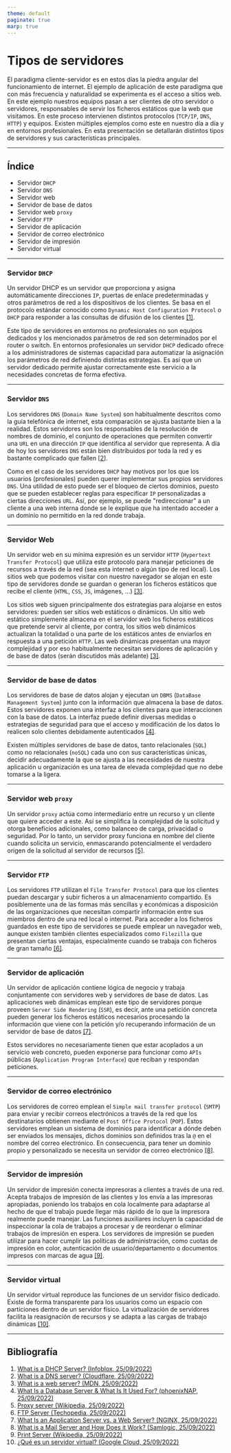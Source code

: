 ```yaml
---
theme: default
paginate: true
marp: true
---
```


# Tipos de servidores

El paradigma cliente-servidor es en estos días la piedra angular del funcionamiento de internet. El ejemplo de aplicación de este paradigma que con más frecuencia y naturalidad se experimenta es el acceso a sitios web. En este ejemplo nuestros equipos pasan a ser clientes de otro servidor o servidores, responsables de servir los ficheros estáticos que la web que visitamos. En este proceso intervienen distintos protocolos (`TCP/IP`, `DNS`, `HTTP`) y equipos. Existen múltiples ejemplos como este en nuestro día a día y en entornos profesionales. En esta presentación se detallarán distintos tipos de servidores y sus características principales.

---

## Índice

- Servidor `DHCP`
- Servidor `DNS`
- Servidor web
- Servidor de base de datos
- Servidor web `proxy`
- Servidor `FTP`
- Servidor de aplicación
- Servidor de correo electrónico
- Servidor de impresión
- Servidor virtual

---

### Servidor `DHCP`

Un servidor DHCP es un servidor que proporciona y asigna automáticamente direcciones `IP`, puertas de enlace predeterminadas y otros parámetros de red a los dispositivos de los clientes. Se basa en el protocolo estándar conocido como `Dynamic Host Configuration Protocol` o `DHCP` para responder a las consultas de difusión de los clientes [[1]](https://www.infoblox.com/glossary/dhcp-server/).

Este tipo de servidores en entornos no profesionales no son equipos dedicados y los mencionados parámetros de red son determinados por el router o switch. En entornos profesionales un servidor `DHCP` dedicado ofrece a los administradores de sistemas capacidad para automatizar la asignación los parámetros de red definiendo distintas estrategias. Es así que un servidor dedicado permite ajustar correctamente este servicio a la necesidades concretas de forma efectiva.

---

### Servidor `DNS`

Los servidores `DNS` (`Domain Name System`) son habitualmente descritos como la guía telefónica de internet, esta comparación se ajusta bastante bien a la realidad. Estos servidores son los responsables de la resolución de nombres de dominio, el conjunto de operaciones que permiten convertir una `URL` en una dirección `IP` que identifica al servidor que representa. A día de hoy los servidores `DNS` están bien distribuidos por toda la red y es bastante complicado que fallen [[2](https://www.cloudflare.com/learning/dns/what-is-a-dns-server/)].

Como en el caso de los servidores `DHCP` hay motivos por los que los usuarios (profesionales) pueden querer implementar sus propios servidores `DNS`. Una utilidad de esto puede ser el bloqueo de ciertos dominios, puesto que se pueden establecer reglas para especificar `IP` personalizadas a ciertas direcciones `URL`. Así, por ejemplo, se puede "redireccionar" a un cliente a una web interna donde se le explique que ha intentado acceder a un dominio no permitido en la red donde trabaja.

---

### Servidor Web

Un servidor web en su mínima expresión es un servidor `HTTP` (`Hypertext Transfer Protocol`) que utiliza este protocolo para manejar peticiones de recursos a través de la red (sea esta internet o algún tipo de red local). Los sitios web que podemos visitar con nuestro navegador se alojan en este tipo de servidores donde se guardan o generan los ficheros estáticos que recibe el cliente (`HTML`, `CSS`, `JS`, imágenes, ...) [[3]](https://developer.mozilla.org/en-US/docs/Learn/Common_questions/What_is_a_web_server).

Los sitios web siguen principalmente dos estrategias para alojarse en estos servidores: pueden ser sitios web estáticos o dinámicos. Un sitio web estático simplemente almacena en el servidor web los ficheros estáticos que pretende servir al cliente, por contra, los sitios web dinámicos actualizan la totalidad o una parte de los estáticos antes de enviarlos en respuesta a una petición `HTTP`. Las web dinámicas presentan una mayor complejidad y por eso habitualmente necesitan servidores de aplicación y de base de datos (serán discutidos más adelante) [[3]](https://developer.mozilla.org/en-US/docs/Learn/Common_questions/What_is_a_web_server).

---

### Servidor de base de datos

Los servidores de base de datos alojan y ejecutan un `DBMS` (`DataBase Management System`) junto con la información que almacena la base de datos. Estos servidores exponen una interfaz a los clientes para que interaccionen con la base de datos. La interfaz puede definir diversas medidas o estrategias de seguridad para que el acceso y modificación de los datos lo realicen solo clientes debidamente autenticados [[4]](https://phoenixnap.com/kb/what-is-a-database-server).

Existen múltiples servidores de base de datos, tanto relacionales (`SQL`) como no relacionales (`noSQL`) cada uno con sus características únicas, decidir adecuadamente la que se ajusta a las necesidades de nuestra aplicación u organización es una tarea de elevada complejidad que no debe tomarse a la ligera.

---

### Servidor web `proxy`

Un servidor `proxy` actúa como intermediario entre un recurso y un cliente que quiere acceder a este. Así se simplifica la complejidad de la solicitud y otorga beneficios adicionales, como balanceo de carga, privacidad o seguridad. Por lo tanto, un servidor proxy funciona en nombre del cliente cuando solicita un servicio, enmascarando potencialmente el verdadero origen de la solicitud al servidor de recursos [[5]](https://en.wikipedia.org/wiki/Proxy_server).

---

### Servidor `FTP`

Los servidores `FTP` utilizan el `File Transfer Protocol` para que los clientes puedan descargar y subir ficheros a un almacenamiento compartido. Es posiblemente una de las formas más sencillas y económicas a disposición de las organizaciones que necesitan compartir información entre sus miembros dentro de una red local o internet. Para acceder a los ficheros guardados en este tipo de servidores se puede emplear un navegador web, aunque existen también clientes especializados como `Filezilla` que presentan ciertas ventajas, especialmente cuando se trabaja con ficheros de gran tamaño [[6]](https://www.techopedia.com/definition/26108/ftp-server).

---

### Servidor de aplicación

Un servidor de aplicación contiene lógica de negocio y trabaja conjuntamente con servidores web y servidores de base de datos. Las aplicaciones web dinámicas emplean este tipo de servidores porque proveen `Server Side Rendering` (`SSR`), es decir, ante una petición concreta pueden generar los ficheros estáticos necesarios procesando la información que viene con la petición y/o recuperando información de un servidor de base de datos [[7]](https://www.nginx.com/resources/glossary/application-server-vs-web-server/).

Estos servidores no necesariamente tienen que estar acoplados a un servicio web concreto, pueden exponerse para funcionar como `APIs` públicas (`Application Program Interface`) que reciban y respondan peticiones.

---

### Servidor de correo electrónico

Los servidores de correo emplean el `Simple mail transfer protocol` (`SMTP`) para enviar y recibir correos electrónicos a través de la red que los destinatarios obtienen mediante el `Post Office Protocol` (`POP`). Estos servidores emplean un sistema de dominios para identificar a dónde deben ser enviados los mensajes, dichos dominios son definidos tras la `@` en el nombre del correo electrónico. En consecuencia, para tener un dominio propio y personalizado se necesita un servidor de correo electrónico [[8]](https://www.samlogic.net/articles/mail-server.htm).

---

### Servidor de impresión

Un servidor de impresión conecta impresoras a clientes a través de una red. Acepta trabajos de impresión de las clientes y los envía a las impresoras apropiadas, poniendo los trabajos en cola localmente para adaptarse al hecho de que el trabajo puede llegar más rápido de lo que la impresora realmente puede manejar. Las funciones auxiliares incluyen la capacidad de inspeccionar la cola de trabajos a procesar y de reordenar o eliminar trabajos de impresión en espera. Los servidores de impresión se pueden utilizar para hacer cumplir las políticas de administración, como cuotas de impresión en color, autenticación de usuario/departamento o documentos impresos con marcas de agua [[9]](https://en.wikipedia.org/wiki/Print_server).

---

### Servidor virtual

Un servidor virtual reproduce las funciones de un servidor físico dedicado. Existe de forma transparente para los usuarios como un espacio con particiones dentro de un servidor físico. La virtualización de servidores facilita la reasignación de recursos y se adapta a las cargas de trabajo dinámicas [[10]](https://cloud.google.com/learn/what-is-a-virtual-server). 

---

## Bibliografía

1. [What is a DHCP Server? (Infoblox, 25/09/2022)](https://www.infoblox.com/glossary/dhcp-server/)
2. [What is a DNS server? (Cloudflare, 25/09/2022)](https://www.cloudflare.com/learning/dns/what-is-a-dns-server/)
3. [What is a web server? (MDN, 25/09/2022)](https://developer.mozilla.org/en-US/docs/Learn/Common_questions/What_is_a_web_server)
4. [What Is a Database Server & What Is It Used For? (phoenixNAP, 25/09/2022)](https://phoenixnap.com/kb/what-is-a-database-server)
5. [Proxy server (Wikipedia, 25/09/2022)](https://en.wikipedia.org/wiki/Proxy_server)
6. [FTP Server (Techopedia, 25/09/2022)](https://www.techopedia.com/definition/26108/ftp-server)
7. [What Is an Application Server vs. a Web Server? (NGINX, 25/09/2022)](https://www.nginx.com/resources/glossary/application-server-vs-web-server/)
8. [What is a Mail Server and How Does it Work? (Samlogic, 25/09/2022)](https://www.samlogic.net/articles/mail-server.htm)
9. [Print Server (Wikipedia, 25/09/2022)](https://en.wikipedia.org/wiki/Print_server)
10. [¿Qué es un servidor virtual? (Google Cloud, 25/09/2022)](https://cloud.google.com/learn/what-is-a-virtual-server)
